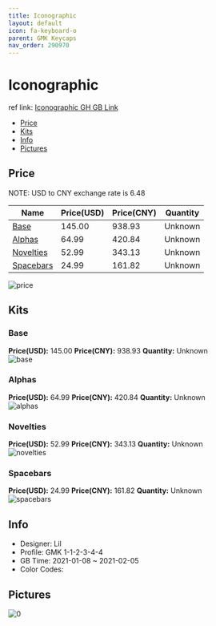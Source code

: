 ```yaml
---
title: Iconographic 
layout: default
icon: fa-keyboard-o
parent: GMK Keycaps
nav_order: 290970
---
```


# Iconographic 

ref link: [Iconographic GH GB Link](https://geekhack.org/index.php?topic=110579.0)

* [Price](#price)
* [Kits](#kits)
* [Info](#info)
* [Pictures](#pictures)

## Price

NOTE: USD to CNY exchange rate is 6.48

| Name          | Price(USD)   |  Price(CNY) | Quantity |
| ------------- | ------------ |  ---------- | -------- |
|[Base](#base)|145.00|938.93|Unknown|
|[Alphas](#alphas)|64.99|420.84|Unknown|
|[Novelties](#novelties)|52.99|343.13|Unknown|
|[Spacebars](#spacebars)|24.99|161.82|Unknown|

<img src="{{ 'assets/images/gmk-keycaps/Iconographic/price.png' | relative_url }}" alt="price" class="image featured">

## Kits
### Base  
**Price(USD):** 145.00	**Price(CNY):** 938.93	**Quantity:** Unknown  
<img src="{{ 'assets/images/gmk-keycaps/Iconographic/kits_pics/base.jpg' | relative_url }}" alt="base" class="image featured">

### Alphas  
**Price(USD):** 64.99	**Price(CNY):** 420.84	**Quantity:** Unknown  
<img src="{{ 'assets/images/gmk-keycaps/Iconographic/kits_pics/alphas.jpg' | relative_url }}" alt="alphas" class="image featured">

### Novelties  
**Price(USD):** 52.99	**Price(CNY):** 343.13	**Quantity:** Unknown  
<img src="{{ 'assets/images/gmk-keycaps/Iconographic/kits_pics/novelties.jpg' | relative_url }}" alt="novelties" class="image featured">

### Spacebars  
**Price(USD):** 24.99	**Price(CNY):** 161.82	**Quantity:** Unknown  
<img src="{{ 'assets/images/gmk-keycaps/Iconographic/kits_pics/spacebars.jpg' | relative_url }}" alt="spacebars" class="image featured">

## Info
* Designer: Lil  
* Profile: GMK 1-1-2-3-4-4  
* GB Time: 2021-01-08 ~ 2021-02-05  
* Color Codes:  


## Pictures  
<img src="{{ 'assets/images/gmk-keycaps/Iconographic/rendering_pics/0.jpg' | relative_url }}" alt="0" class="image featured">
